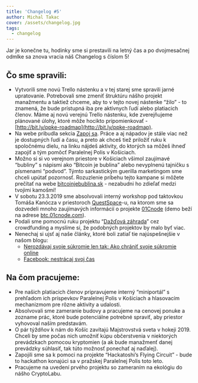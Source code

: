 ```yaml
---
title: 'Changelog #5'
author: Michal Takac
cover: /assets/changelog.jpg
tags:
  - changelog
---
```

Jar je konečne tu, hodinky sme si prestavili na letný čas a po dvojmesačnej odmlke sa znova vracia náš Changelog s číslom 5!

## Čo sme spravili:

* Vytvorili sme novú Trello nástenku a v tej starej sme spravili jarné upratovanie. Potrebovali sme zmeniť štruktúru nášho projekt manažmentu a taktiež chceme, aby to v tejto novej nástenke “žilo” - to znamená, že bude prístupná iba pre aktívnych ľudí alebo platiacich členov.
Máme aj novú verejnú Trello nástenku, kde zverejňujeme plánované úlohy, ktoré môže hocikto pripomienkovať - [http://bit.ly/ppke-roadmap](http://bit.ly/ppke-roadmap).
* Na webe pribudla sekcia [Zapoj sa](https://www.paralelnapoliskosice.sk/zapoj-sa). Práce a aj nápadov je stále viac než je dostupných ľudí a času, a preto ak chceš tiež priložiť ruku k spoločnému dielu, na linku nájdeš aktivity, do ktorých sa môžeš ihneď zapojiť a tým pomôcť Paralelnej Polis v Košiciach.
* Možno si si vo verejnom priestore v Košiciach všimol zaujímavé “bubliny” s nápismi ako “Bitcoin je bublina” alebo nevyplnenú tajničku s písmenami “podvod”. Týmto sarkastickým guerilla marketingom sme chceli upútať pozornosť. Rozuzlenie príbehu tejto kampane si môžete prečítať na webe [bitcoinjebublina.sk](https://bitcoinjebublina.sk/) - nezabudni ho zdieľať medzi tvojimi kamošmi!
* V sobotu 23.3.2019 sme absolvovali interný workshop pod taktovkou Tomáša Kanócza v priestoroch [QuestSpace](https://quest.space/)-u, na ktorom sme sa dozvedeli mnoho zaujímavých informácií o projekte [01Cnode](https://github.com/KanoczTomas/01Cnode) (demo beží na adrese [btc.01cnode.com](http://btc.01cnode.com)).
* Podali sme pomocnú ruku projektu “[Dažďová záhrada](https://www.startlab.sk/projekty/828-tvorime-dazdovu-zahradu/)” cez crowdfunding a myslíme si, že podobných projektov by malo byť viac.
* Nenechaj si ujsť aj naše články, ktoré boli zatiaľ tie najúspešnejšie v našom blogu:
  * [Nerozdávaj svoje súkromie len tak: Ako chrániť svoje súkromie online](https://www.paralelnapoliskosice.sk/blog/2019-03-18-nerozdavaj-svoje-udaje-len-tak-ako-chranit-svoje-sukromie-online)
  * [Facebook: nestrácaj svoj čas](https://www.paralelnapoliskosice.sk/blog/2019-03-27-facebook-nestracaj-svoj-cas)

## Na čom pracujeme:

* Pre našich platiacich členov pripravujeme interný “miniportál” s prehľadom ich príspevkov Paralelnej Polis v Košiciach a hlasovacím mechanizmom pre rôzne aktivity a udalosti.
* Absolvovali sme zameranie budovy a pracujeme na cenovej ponuke a zozname prác, ktoré bude potenciálne potrebné spraviť, aby priestor vyhovoval naším predstavám.
* O pár týždňov k nám do Košíc zavítajú Majstrovstvá sveta v hokeji 2019. Chceli by sme počas nich umožniť kúpu občerstvenia v niektorých prevádzkach pomocou kryptomien (a ak bude manažmenť danej prevádzky súhlasiť, tak túto možnosť ponechať aj naďalej).
* Zapojili sme sa k pomoci na projekte “Hackatoshi’s Flying Circuit” - bude to hackathon konajúci sa v pražskej Paralelnej Polis toto leto.
* Pracujeme na uvedení prvého projektu so zameraním na ekológiu do nášho CryptoLabu.
